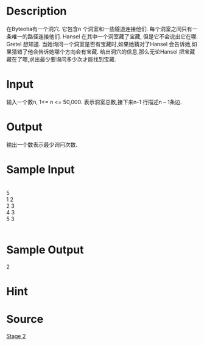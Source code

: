 
# Description

<div class="content">在Byteotia有一个洞穴. 它包含n 个洞室和一些隧道连接他们. 每个洞室之间只有一条唯一的路径连接他们. Hansel 在其中一个洞室藏了宝藏, 但是它不会说出它在哪. Gretel 想知道. 当她询问一个洞室是否有宝藏时,如果她猜对了Hansel 会告诉她,如果猜错了他会告诉她哪个方向会有宝藏.
给出洞穴的信息,那么无论Hansel 把宝藏藏在了哪,求出最少要询问多少次才能找到宝藏.
</div>

# Input

<div class="content">输入一个数n, 1&lt;= n &lt;= 50,000. 表示洞室总数,接下来n-1 行描述n – 1条边.
</div>

# Output

<div class="content">输出一个数表示最少询问次数.
</div>

# Sample Input

<div class="content"><span class="sampledata"><br/>
5<br/>
1 2<br/>
2 3<br/>
4 3<br/>
5 3<br/>
<br/>
</span></div>

# Sample Output

<div class="content"><span class="sampledata">2<br/>
</span></div>

# Hint

<div class="content"><p></p></div>

# Source

<div class="content"><p><a href="problemset.php?search=Stage 2">Stage 2</a></p></div>


